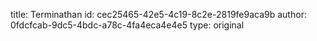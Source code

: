 title: Terminathan
id: cec25465-42e5-4c19-8c2e-2819fe9aca9b
author: 0fdcfcab-9dc5-4bdc-a78c-4fa4eca4e4e5
type: original
